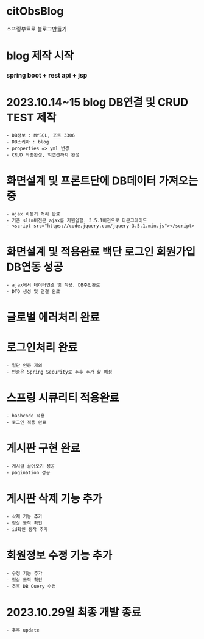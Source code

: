 # citObsBlog
스프링부트로 블로그만들기

# blog 제작 시작
### spring boot + rest api + jsp

# 2023.10.14~15 blog DB연결 및 CRUD TEST 제작
    - DB정보 : MYSQL, 포트 3306
    - DB스키마 : blog
    - properties => yml 변경
    - CRUD 최종완성, 익셉션까지 완성

# 화면설계 및 프론트단에 DB데이터 가져오는 중
    - ajax 비동기 처리 완료
    - 기존 slim버전은 ajax를 지원암함. 3.5.1버전으로 다운그레이드
    - <script src="https://code.jquery.com/jquery-3.5.1.min.js"></script>

# 화면설계 및 적용완료 백단 로그인 회원가입 DB연동 성공
    - ajax에서 데이터연결 및 적용, DB주입완료
    - DTO 생성 및 연결 완료
# 글로벌 에러처리 완료

# 로그인처리 완료 
    - 일단 인증 제외
    - 인증은 Spring Security로 추후 추가 할 예정

# 스프링 시큐리티 적용완료
    - hashcode 적용 
    - 로그인 적용 완료

# 게시판 구현 완료
    - 게시글 끌어오기 성공
    - pagination 성공

# 게시판 삭제 기능 추가
    - 삭제 기능 추가
    - 정상 동작 확인
    - id확인 동작 추가

# 회원정보 수정 기능 추가
    - 수정 기능 추가
    - 정상 동작 확인
    - 추후 DB Query 수정

# 2023.10.29일 최종 개발 종료
    - 추후 update
